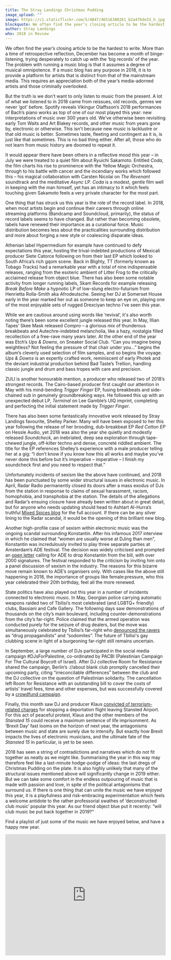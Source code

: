 ```yaml
---
title: The Stray Landings Christmas Pudding
image_upload: ""
image: https://c1.staticflickr.com/5/4847/46516388261_b2a47bde33_h.jpg
blockquote: We often find the year’s closing article to be the hardest to write. More than a time of retrospective reflection, December has become a month of binge-listening, trying desperately to catch up with the ‘big records’ of the year. The problem with running a music blog is that it assumes a degree of musical omnipotence. If a music blog has any purpose in 2018, it is to provide a platform for artists that is distinct from that of the mainstream media. This requires an appreciation both of the year’s media-adorned artists and those criminally overlooked.
author: Stray Landings
who: 2018 in Review
---
```

We often find the year’s closing article to be the hardest to write. More than a time of retrospective reflection, December has become a month of binge-listening, trying desperately to catch up with the ‘big records’ of the year. The problem with running a music blog is that it assumes a degree of musical omnipotence. If a music blog has any purpose in 2018, it is to provide a platform for artists that is distinct from that of the mainstream media. This requires an appreciation both of the year’s media-adorned artists and those criminally overlooked.

But the truth is we don’t want to only listen to music from the present. A lot of what we listened to in 2018 came from reissues, old records, genres we never ‘got’ before. Spotify reveals Vikingur Olaffsson’s 2018 performances of Bach’s piano works as top of one of our most played this year: new interpretations of music over 300 years old. We’ve otherwise been revisiting early Tom Waits and Art Blakey records, and other music from years gone by, electronic or otherwise. This isn't because new music is lacklustre or that old music is better. Sometimes taste, fleeting and contingent as it is, is just like that sometimes. This is no bad thing either. After all, those who do not learn from music history are doomed to repeat it. 

It would appear there have been others in a reflective mood this year – in July we were treated to a quiet film about Ryuichi Sakamoto. Entitled _Coda_, the film charts his rise to prominence with the Yellow Magic Orchestra, through to his battle with cancer and the incendiary works which followed this – his magical collaboration with Carsten Nicolai on _The Revenant_ soundtrack and the meditative _Async_ LP. _Coda_ is a modest, gentle film well in keeping with the man himself, yet has an intimacy to it which feels touching given Sakamoto feels a very private character for the most part. 

One thing that has struck us this year is the role of the record label. In 2018, when most artists begin and continue their careers through online streaming platforms (Bandcamp and Soundcloud, primarily), the status of record labels seems to have changed. But rather than becoming obsolete, labels have renewed their importance as a curational force. Music distribution becomes less about the practicalities surrounding distribution and more about forging a new style or coalescing disparate ideas. 

Athenian label Hypermedium for example have continued to defy expectations this year, hosting the trival-indebted productions of Mexicali producer Siete Catorce following on from their last EP which looked to South Africa’s rich gqom scene. Back in Blighty, TT (formerly known as Tobago Tracks) had a remarkable year with a total of nine indispensable releases, ranging from the esoteric ambient of Litter Frog to the critically acclaimed release from object blue. There has also been some notable activity from longer running labels, Skam Records for example releasing _Break Before Make_ a hypnotic LP of low-slung electro-futurism from Henrietta Rolla-Smith aka Afrodeutsche. Seeing her DJ at Somerset House early in the year marked her out as someone to keep an eye on, playing one of the most enjoyable sets of rugged Drexciyan techno I’ve seen this year.

While we are cautious around using words like ‘revival’, it's also worth noting there’s been some excellent jungle released this year. In May, Illian Tapes’ Skee Mask released _Compro_ – a glorious mix of thunderous breakbeats and Autechre-indebted melancholia, like a hazy, nostalgia filled recollection of a free-rave many years later. At the other end of the year was Etch’s _Ups & Downs_, on Sneaker Social Club. “Can you imagine being weightless? Not feeling the pressure of that chair under you...” begins the album’s cleverly used selection of film samples, and so begins the voyage. _Ups & Downs_ is an expertly crafted work, reminiscent of early Photek and the deviant industrial production behind Bad Taste’s Trellion, handling classic jungle and drum and bass tropes with care and precision. 

ZULI is another honourable mention, a producer who released two of 2018’s strongest records. The Cairo-based producer first caught our attention in May with his mind-bending _Trigger Finger_ EP, fusing breakbeats and side-chained sub in genuinely groundbreaking ways. He followed this up with an unexpected debut LP, _Terminal_ on Lee Gamble’s UIQ imprint, completing and perfecting the initial statement made by _Trigger Finger_. 

There has also been some fantastically innovative work released by Stray Landings favourite, Shelley Parker. Many will have been exposed to her this year following the release of her brooding, dub-breakbeat EP _Red Cotton EP_ on Hessle Audio, yet 2018 was also the year she quietly and modestly released _Soundcheck_, an inebriated, deep sea exploration through tape-chewed jungle, off-kilter techno and dense, concreté riddled ambient. The title for the EP references Shelley’s experience with a male producer telling her at a gig: “I don’t know if you know how this all works and maybe you’ve never done this before but it’s imperative – imperative – I finish my soundcheck first and you need to respect that.” 

Unfortunately incidents of sexism like the above have continued, and 2018 has been punctuated by some wider structural issues in electronic music. In April, Radar Radio permanently closed its doors after a mass exodus of DJs from the station in response to claims of sexual harassment, racism, homophobia, and transphobia at the station. The details of the allegations and Radar’s ensuing closure have already been written about in great detail, but for anyone who needs updating should head to Ashtart Al-Hurra’s truthful [Mixed Spices blog](http://mixedspices.co.uk/) for the full account. If there can be any silver lining to the Radar scandal, it would be the opening of this brilliant new blog. 

Another high-profile case of sexism within electronic music was the ongoing scandal surrounding Konstantin. After his infamous 2017 interview in which he claimed that “women are usually worse at DJing than men”, Konstantin was incredulously invited to play three separate parties at Amsterdam’s ADE festival. The decision was widely criticised and prompted an [open letter](https://docs.google.com/forms/d/e/1FAIpQLSdlGinR6MY4o3hJNzq9kYYAonhB1P8cLyLa9V3fDpqnvzl5Lg/viewform?fbzx=4897567770482994000) calling for ADE to drop Konstantin from the bill, with over 2000 signatures. The festival responded to the criticism by inviting him onto a panel discussion of sexism in the industry. The reasons for this bizarre move remain known to ADE’s organisers only. With cases like the above still happening in 2018, the importance of groups like female:pressure, who this year celebrated their 20th birthday, feel all the more renewed. 

State politics have also played out this year in a number of incidents connected to electronic music. In May, Georgian police carrying automatic weapons raided two of Tbilisi’s most celebrated (and LGBTQ+ friendly) clubs, Bassiani and Cafe Gallery. The following days saw demonstrations of thousands on the city’s main boulevard, including counter-demonstrations from the city’s far-right. Police claimed that the armed operation was conducted purely for the seizure of drug dealers, but the move was simultaneously celebrated by Tbilisi’s far-right who [denounced the ravers](https://www.theguardian.com/music/2018/may/14/georgian-techno-fans-extremists-clash-tbilisi-fight-club-culture) as “drug propagandists” and “sodomites”. The future of Tbilisi's gay clubbing scene in light of a burgeoning far-right still remains uncertain. 

In September, a large number of DJs participated in the social media campaign #DJsForPalestine, co-ordinated by PACBI (Palestinian Campaign For The Cultural Boycott of Israel). After DJ collective Room for Resistance shared the campaign, Berlin’s ://about blank club promptly cancelled their upcoming party, citing “irreconcilable differences” between the club and the DJ collective on the question of Palestinian solidarity. The cancellation left Room for Resistance with an outstanding bill to cover the costs of artists' travel fees, time and other expenses, but was successfully covered by a [crowdfund campaign](https://www.gofundme.com/r4r-x-comeme-cancellation-fund). 

Finally, this month saw DJ and producer Klaus [convicted of terrorism-related charges](https://twitter.com/klausmuzik/status/1072126105937686528) for stopping a deportation flight leaving Stansted Airport. For this act of peaceful protest, Klaus and the other members of the _Stansted 15_ could receive a maximum sentence of life imprisonment. As ‘Brexit Day’ fast looms on the horizon of next year, the antagonisms between music and state are surely due to intensify. But exactly how Brexit impacts the lives of electronic musicians, and the ultimate fate of the _Stansted 15_ in particular, is yet to be seen. 

2018 has seen a string of contradictions and narratives which do not fit together as neatly as we might like. Summarising the year in this way may therefore feel like a last-minute hodge-podge of ideas: the last dregs of Christmas Pudding on the plate. It is also highly unlikely that many of the structural issues mentioned above will significantly change in 2019 either. But we can take some comfort in the endless outpouring of music that is made with passion and love, in spite of the political antagonisms that surround us. If there is one thing that can unite the music we have enjoyed this year, it is a playfulness and risk-embracing experimentation which feels a welcome antidote to the rather professorial swathes of ‘deconstructed club music’ popular this year. As our friend object blue put it recently: “will club music be put back together in 2019?"

Find a playlist of just some of the music we have enjoyed below, and have a happy new year. 

<iframe src="https://open.spotify.com/embed/user/l1qt73tvj4sttcnkh2azulsya/playlist/4A5nn7XB8N7rbcvAjKVEwt" width="100%" height="380" frameborder="0" allowtransparency="true" allow="encrypted-media"></iframe>